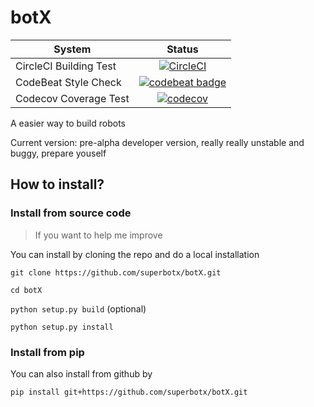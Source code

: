# botX

| System | Status |
| ------------- |:-------------:|
| CircleCI Building Test | [![CircleCI](https://circleci.com/gh/superbotx/botX.svg?style=svg)](https://circleci.com/gh/superbotx/botX) |
| CodeBeat Style Check | [![codebeat badge](https://codebeat.co/badges/ec88afd6-002a-43e2-83f0-c5003c45eeb2)](https://codebeat.co/projects/github-com-superbotx-botx-master) |
| Codecov Coverage Test | [![codecov](https://codecov.io/gh/superbotx/botX/branch/master/graph/badge.svg)](https://codecov.io/gh/superbotx/botX) |

A easier way to build robots

Current version: pre-alpha developer version, really really unstable and buggy, prepare youself

## How to install?

### Install from source code

> If you want to help me improve

You can install by cloning the repo and do a local installation

`git clone https://github.com/superbotx/botX.git`

`cd botX`

`python setup.py build` (optional)

`python setup.py install`

### Install from pip

You can also install from github by

`pip install git+https://github.com/superbotx/botX.git`
